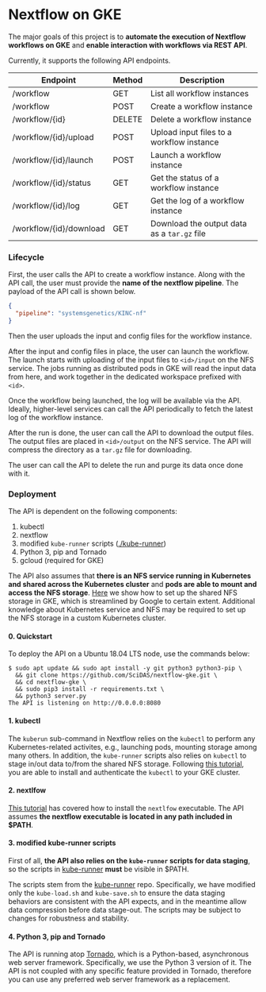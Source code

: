 Nextflow on GKE
===

The major goals of this project is to __automate the execution of Nextflow workflows on GKE__ and __enable interaction with workflows via REST API__.

Currently, it supports the following API endpoints.

| Endpoint                | Method | Description                                 |
|-------------------------|--------|---------------------------------------------|
| /workflow               | GET    | List all workflow instances                 |
| /workflow               | POST   | Create a workflow instance                  |
| /workflow/{id}          | DELETE | Delete a workflow instance                  |
| /workflow/{id}/upload   | POST   | Upload input files to a workflow instance   |
| /workflow/{id}/launch   | POST   | Launch a workflow instance                  |
| /workflow/{id}/status   | GET    | Get the status of a workflow instance       |
| /workflow/{id}/log      | GET    | Get the log of a workflow instance          |
| /workflow/{id}/download | GET    | Download the output data as a `tar.gz` file |

### Lifecycle

First, the user calls the API to create a workflow instance. Along with the API call, the user must provide the __name of the nextflow pipeline__. The payload of the API call is shown below.

```json
{
  "pipeline": "systemsgenetics/KINC-nf"
}
```

Then the user uploads the input and config files for the workflow instance.

After the input and config files in place, the user can launch the workflow. The launch starts with uploading of the input files to `<id>/input` on the NFS service. The jobs running as distributed pods in GKE will read the input data from here, and work together in the dedicated workspace prefixed with `<id>`.

Once the workflow being launched, the log will be available via the API. Ideally, higher-level services can call the API periodically to fetch the latest log of the workflow instance.

After the run is done, the user can call the API to download the output files. The output files are placed in `<id>/output` on the NFS service. The API will compress the directory as a `tar.gz` file for downloading.

The user can call the API to delete the run and purge its data once done with it.

### Deployment

The API is dependent on the following components:

1. kubectl
2. nextflow
3. modified `kube-runner` scripts ([./kube-runner](./kube-runner))
4. Python 3, pip and Tornado
5. gcloud (required for GKE)

The API also assumes that __there is an NFS service running in Kubernetes and shared across the Kubernetes cluster__ and __pods are able to mount and access the NFS storage__. [Here](deploy/README.md) we show how to set up the shared NFS storage in GKE, which is streamlined by Google to certain extent. Additional knowledge about Kubernetes service and NFS may be required to set up the NFS storage in a custom Kubernetes cluster.

#### 0. Quickstart

To deploy the API on a Ubuntu 18.04 LTS node, use the commands below:

```console
$ sudo apt update && sudo apt install -y git python3 python3-pip \
  && git clone https://github.com/SciDAS/nextflow-gke.git \
  && cd nextflow-gke \
  && sudo pip3 install -r requirements.txt \
  && python3 server.py
The API is listening on http://0.0.0.0:8080
```

#### 1. kubectl

The `kuberun` sub-command in Nextflow relies on the `kubectl` to perform any Kubernetes-related activites, e.g., launching pods, mounting storage among many others. In addition, the `kube-runner` scripts also relies on `kubectl` to stage in/out data to/from the shared NFS storage. Following [this tutorial](deploy/README.md), you are able to install and authenticate the `kubectl` to your GKE cluster.

#### 2. nextlfow

[This tutorial](deploy/README.md) has covered how to install the `nextlfow` executable. The API assumes __the nextflow executable is located in any path included in $PATH__.

#### 3. modified kube-runner scripts

First of all, __the API also relies on the `kube-runner` scripts for data staging__, so the scripts in [kube-runner](kube-runner) __must__ be visible in $PATH.

The scripts stem from the [kube-runner](https://github.com/SystemsGenetics/kube-runner) repo. Specifically, we have modified only the `kube-load.sh` and `kube-save.sh` to ensure the data staging behaviors are consistent with the API expects, and in the meantime allow data compression before data stage-out. The scripts may be subject to changes for robustness and stability.

#### 4. Python 3, pip and Tornado

The API is running atop [Tornado](https://www.tornadoweb.org/en/stable/), which is a Python-based, asynchronous web server framework. Specifically, we use the Python 3 version of it. The API is not coupled with any specific feature provided in Tornado, therefore you can use any preferred web server framework as a replacement.
